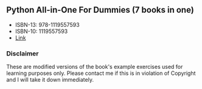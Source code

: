 ## Python All-in-One For Dummies (7 books in one)

- ISBN-13: 978-1119557593
- ISBN-10: 1119557593 
- [Link](https://www.amazon.com/Python-All-One-Dummies-Shovic/dp/1119557593)

### Disclaimer

These are modified versions of the book's example exercises used for learning purposes only. Please contact me if this is in violation of Copyright and I will take it down immediately.